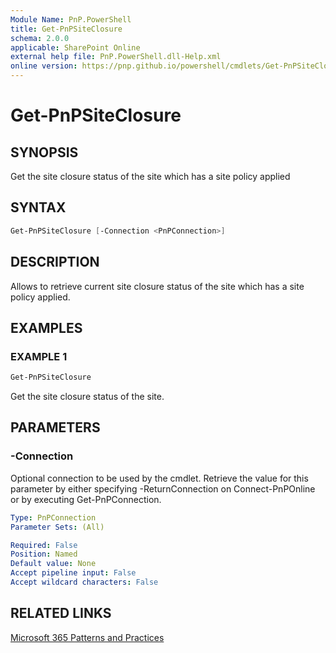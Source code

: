 ```yaml
---
Module Name: PnP.PowerShell
title: Get-PnPSiteClosure
schema: 2.0.0
applicable: SharePoint Online
external help file: PnP.PowerShell.dll-Help.xml
online version: https://pnp.github.io/powershell/cmdlets/Get-PnPSiteClosure.html
---
```

 
# Get-PnPSiteClosure

## SYNOPSIS
Get the site closure status of the site which has a site policy applied

## SYNTAX

```powershell
Get-PnPSiteClosure [-Connection <PnPConnection>] 
```

## DESCRIPTION

Allows to retrieve current site closure status of the site which has a site policy applied.

## EXAMPLES

### EXAMPLE 1
```powershell
Get-PnPSiteClosure
```

Get the site closure status of the site.

## PARAMETERS

### -Connection
Optional connection to be used by the cmdlet. Retrieve the value for this parameter by either specifying -ReturnConnection on Connect-PnPOnline or by executing Get-PnPConnection.

```yaml
Type: PnPConnection
Parameter Sets: (All)

Required: False
Position: Named
Default value: None
Accept pipeline input: False
Accept wildcard characters: False
```



## RELATED LINKS

[Microsoft 365 Patterns and Practices](https://aka.ms/m365pnp)

